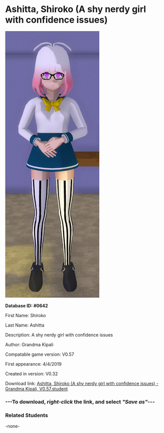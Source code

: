 # Ashitta, Shiroko (A shy nerdy girl with confidence issues)

<img src="../../Files/Images/Ashitta, Shiroko (A shy nerdy girl with confidence issues).png" title="Ashitta, Shiroko (A shy nerdy girl with confidence issues) - Grandma Kipali, V0.57">

**Database ID: #0642**

First Name: Shiroko

Last Name: Ashitta

Description: A shy nerdy girl with confidence issues

Author: Grandma Kipali

Compatable game version: V0.57

First appearance: 4/4/2019

Created in version: V0.32

Download link: <a href="https://raw.githubusercontent.com/Arbiter1223/Daigaku-Gurashi-Custom-Students/master/Files/Student%20Files/Ashitta%2C%20Shiroko%20(A%20shy%20nerdy%20girl%20with%20confidence%20issues)%20-%20Grandma%20Kipali%2C%20V0.57.student">Ashitta, Shiroko (A shy nerdy girl with confidence issues) - Grandma Kipali, V0.57.student</a>

### ---**To download, _right-click_ the link, and select _"Save as"_**---

### Related Students

-none-
